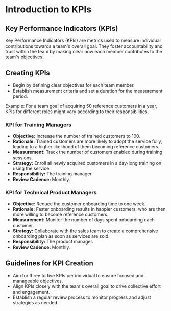 # Introduction to KPIs

## Key Performance Indicators (KPIs)
Key Performance Indicators (KPIs) are metrics used to measure individual contributions towards a team's overall goal. They foster accountability and trust within the team by making clear how each member contributes to the team's objectives.

## Creating KPIs

- Begin by defining clear objectives for each team member.
- Establish measurement criteria and set a duration for the measurement period.

Example: For a team goal of acquiring 50 reference customers in a year, KPIs for different roles might vary according to their responsibilities.

### KPI for Training Managers

- **Objective:** Increase the number of trained customers to 100.
- **Rationale:** Trained customers are more likely to adopt the service fully, leading to a higher likelihood of them becoming reference customers.
- **Measurement:** Track the number of customers enabled during training sessions.
- **Strategy:** Enroll all newly acquired customers in a day-long training on using the service.
- **Responsibility:** The training manager.
- **Review Cadence:** Monthly.

### KPI for Technical Product Managers

- **Objective:** Reduce the customer onboarding time to one week.
- **Rationale:** Faster onboarding results in happier customers, who are then more willing to become reference customers.
- **Measurement:** Monitor the number of days spent onboarding each customer.
- **Strategy:** Collaborate with the sales team to create a comprehensive onboarding plan as soon as services are sold.
- **Responsibility:** The product manager.
- **Review Cadence:** Monthly.

## Guidelines for KPI Creation

- Aim for three to five KPIs per individual to ensure focused and manageable objectives.
- Align KPIs closely with the team's overall goal to drive collective effort and engagement.
- Establish a regular review process to monitor progress and adjust strategies as needed.
